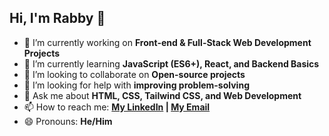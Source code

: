 ## Hi, I'm Rabby 👋

- 🔭 I’m currently working on **Front-end & Full-Stack Web Development Projects**
- 🌱 I’m currently learning **JavaScript (ES6+), React, and Backend Basics**
- 👯 I’m looking to collaborate on **Open-source projects**
- 🤔 I’m looking for help with **improving problem-solving**
- 💬 Ask me about **HTML, CSS, Tailwind CSS, and Web Development**
- 📫 How to reach me: **[My LinkedIn]([/www.linkedin.com/in/rabby-khan-937635315/) | [My Email](mailto:rabbykhan01311@gmail.com)**
- 😄 Pronouns: **He/Him**

